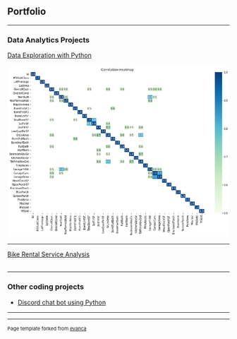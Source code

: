 ## Portfolio

---

### Data Analytics Projects

[Data Exploration with Python](/Projects/Projects)
<br><br>
<img src="Projects/output_27_0.png?raw=true"/>

---
[Bike Rental Service Analysis](/pdf/sample_presentation.pdf)
<br><br>

---


### Other coding projects

- [Discord chat bot using Python](https://discord.com/developers/applications/680058299571634219/information)

---




---
<p style="font-size:11px">Page template forked from <a href="https://github.com/evanca/quick-portfolio">evanca</a></p>
<!-- Remove above link if you don't want to attibute -->
